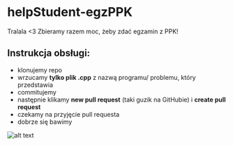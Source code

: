 # helpStudent-egzPPK

Tralala <3 Zbieramy razem moc, żeby zdać egzamin z PPK!

## Instrukcja obsługi:
* klonujemy repo
* wrzucamy **tylko plik .cpp** z nazwą programu/ problemu, który przedstawia
* commitujemy
* następnie klikamy **new pull request** (taki guzik na GitHubie) i **create pull request**
* czekamy na przyjęcie pull requesta
* dobrze się bawimy


![alt text](https://vignette.wikia.nocookie.net/dbz-dokkanbattle/images/9/91/The_Fruits_of_Training_Super_Saiyan_2_Goku.png/revision/latest?cb=20160830123842)
